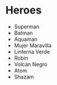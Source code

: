 # Heroes

* Superman
* Batman
* Aquaman
* Mujer Maravilla
* Linterna Verde
* Robin
* Volcán Negro
* Atom
* Shazam
